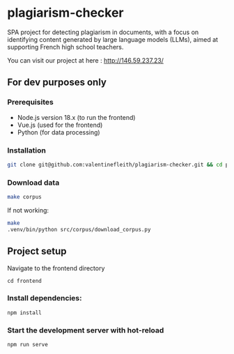 # plagiarism-checker
SPA project for detecting plagiarism in documents, with a focus on identifying content generated by large language models (LLMs), aimed at supporting French high school teachers.

You can visit our project at here : http://146.59.237.23/

## For dev purposes only
### Prerequisites
- Node.js version 18.x (to run the frontend)
- Vue.js (used for the frontend)
- Python (for data processing)
### Installation

```sh
git clone git@github.com:valentinefleith/plagiarism-checker.git && cd plagiarism-checker
```

### Download data

```sh
make corpus
```
If not working:
```sh
make
.venv/bin/python src/corpus/download_corpus.py
```

## Project setup
Navigate to the frontend directory
```
cd frontend
```

### Install dependencies:
```
npm install
```

### Start the development server with hot-reload
```
npm run serve
```

